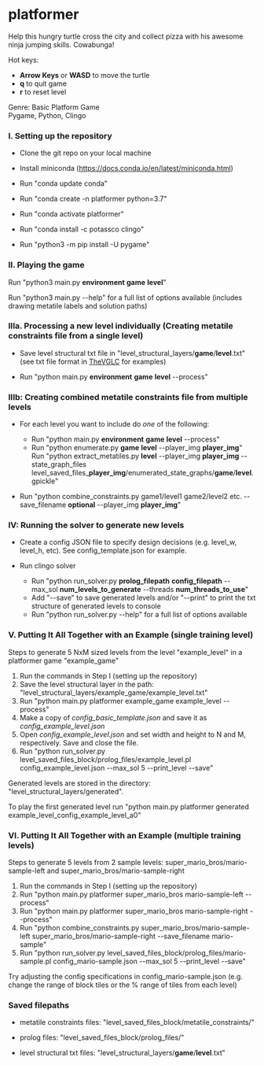 # platformer

Help this hungry turtle cross the city and collect pizza with his awesome ninja jumping skills. Cowabunga! 

Hot keys:
- **Arrow Keys** or **WASD** to move the turtle
- **q** to quit game
- **r** to reset level

Genre: Basic Platform Game  
Pygame, Python, Clingo

### I. Setting up the repository
- Clone the git repo on your local machine

- Install miniconda (https://docs.conda.io/en/latest/miniconda.html)

- Run "conda update conda"

- Run "conda create -n platformer python=3.7"

- Run "conda activate platformer"

- Run "conda install -c potassco clingo"

- Run "python3 -m pip install -U pygame"


### II. Playing the game

Run "python3 main.py **environment** **game** **level**"

Run "python3 main.py --help" for a full list of options available (includes drawing metatile labels and solution paths)


### IIIa. Processing a new level individually (Creating metatile constraints file from a single level)
- Save level structural txt file in "level_structural_layers/**game**/**level**.txt" (see txt file format in [TheVGLC](https://github.com/TheVGLC/TheVGLC) for examples)  
  
- Run "python main.py **environment** **game** **level** --process"

### IIIb: Creating combined metatile constraints file from multiple levels  

- For each level you want to include do *one* of the following:  
    - Run "python main.py **environment** **game** **level** --process"
    - Run "python enumerate.py **game** **level** --player_img **player_img**"  
  Run "python extract_metatiles.py **level** --player_img **player_img** --state_graph_files level_saved_files_**player_img**/enumerated_state_graphs/**game**/**level**.gpickle"  
 
 
- Run "python combine_constraints.py game1/level1 game2/level2 etc. --save_filename **optional** --player_img **player_img**" 
 
### IV: Running the solver to generate new levels

- Create a config JSON file to specify design decisions (e.g. level_w, level_h, etc). See config_template.json for example.

- Run clingo solver
  - Run "python run_solver.py **prolog_filepath** **config_filepath** --max_sol **num_levels_to_generate** 
  --threads **num_threads_to_use**"
  - Add "--save" to save generated levels and/or "--print" to print the txt structure of generated levels to console
  - Run "python run_solver.py --help" for a full list of options available

### V. Putting It All Together with an Example (single training level)

Steps to generate 5 NxM sized levels from the level "example_level" in a platformer game "example_game"  

1. Run the commands in Step I (setting up the repository)  
2. Save the level structural layer in the path: "level_structural_layers/example_game/example_level.txt"  
3. Run "python main.py platformer example_game example_level --process"  
4. Make a copy of *config_basic_template.json* and save it as *config_example_level.json*
5. Open *config_example_level.json* and set width and height to N and M, respectively. Save and close the file.
6. Run "python run_solver.py level_saved_files_block/prolog_files/example_level.pl config_example_level.json --max_sol 5 --print_level --save"

Generated levels are stored in the directory: "level_structural_layers/generated".  

To play the first generated level run "python main.py platformer generated example_level_config_example_level_a0"


### VI. Putting It All Together with an Example (multiple training levels)

Steps to generate 5 levels from 2 sample levels: super_mario_bros/mario-sample-left and super_mario_bros/mario-sample-right

1. Run the commands in Step I (setting up the repository)
2. Run "python main.py platformer super_mario_bros mario-sample-left --process"
3. Run "python main.py platformer super_mario_bros mario-sample-right --process"
4. Run "python combine_constraints.py super_mario_bros/mario-sample-left super_mario_bros/mario-sample-right --save_filename mario-sample"
5. Run "python run_solver.py level_saved_files_block/prolog_files/mario-sample.pl config_mario-sample.json --max_sol 5 --print_level --save"

Try adjusting the config specifications in config_mario-sample.json (e.g. change the range of block tiles or the % range of tiles from each level)

### Saved filepaths
- metatile constraints files: "level_saved_files_block/metatile_constraints/"

- prolog files: "level_saved_files_block/prolog_files/"

- level structural txt files: "level_structural_layers/**game**/**level**.txt"
